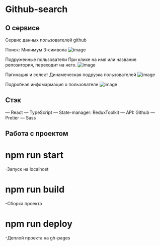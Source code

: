 # Github-search



## О сервисе

Сервис данных пользователей github

Поиск: 
Минимум 3-символа
![image](https://github.com/doodle-sack-fd/Frontend-app-test-routeam/assets/106888774/4da2eeb3-b7c5-4529-950e-dd5fb4d32aa7)

Подруженные пользователи
При клике на имя или название репозитория, переходит на него.
![image](https://github.com/doodle-sack-fd/Frontend-app-test-routeam/assets/106888774/0c239857-b762-4af0-a3bd-d0e960e8eb5c)

Пагинация и селект
Динамеческая подрузка пользователей
![image](https://github.com/doodle-sack-fd/Frontend-app-test-routeam/assets/106888774/b3959870-fb21-4f92-8b4e-34f7b4ccc0b7)

Подробная инфомармация о пользователе
![image](https://github.com/doodle-sack-fd/Frontend-app-test-routeam/assets/106888774/a1343c06-9e06-41c5-85d1-6acc03c0bf60)

## Стэк

— React
— TypeScript
— State-manager: ReduxToolkit
— API: Github
— Pretier
— Sass

## Работа с проектом

# npm run start

-Запуск на localhost

# npm run build

-Сборка проекта

# npm run deploy

-Деплой проекта на gh-pages



